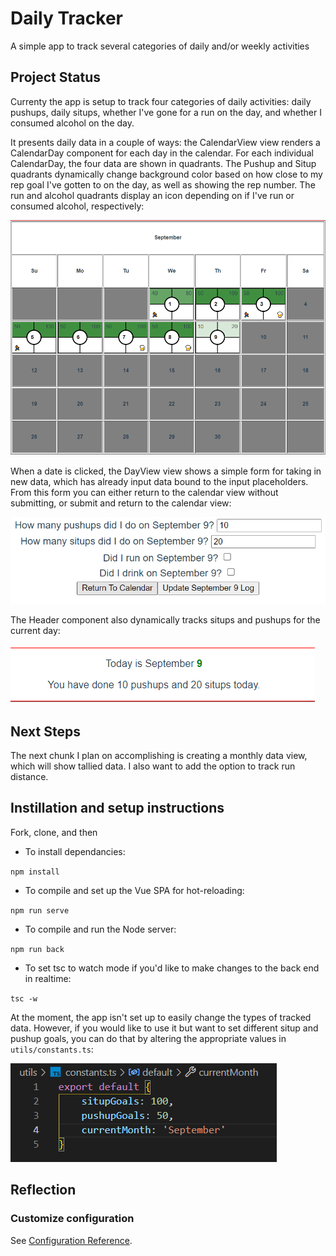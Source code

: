 # Daily Tracker

A simple app to track several categories of daily and/or weekly activities

## Project Status

Currenty the app is setup to track four categories of daily activities: daily pushups, daily situps, whether I've gone for a run on the day, and whether I consumed alcohol on the day.

It presents daily data in a couple of ways: the CalendarView view renders a CalendarDay component for each day in the calendar. For each individual CalendarDay, the four data are shown in quadrants. The Pushup and Situp quadrants dynamically change background color based on how close to my rep goal I've gotten to on the day, as well as showing the rep number. The run and alcohol quadrants display an icon depending on if I've run or consumed alcohol, respectively:

![CalendarView Image](assets/CalendarView.png)

When a date is clicked, the DayView view shows a simple form for taking in new data, which has already input data bound to the input placeholders. From this form you can either return to the calendar view without submitting, or submit and return to the calendar view:

![DayView Image](assets/DayView.png)

The Header component also dynamically tracks situps and pushups for the current day:

![Header Image](assets/Header.png)

## Next Steps

The next chunk I plan on accomplishing is creating a monthly data view, which will show tallied data. I also want to add the option to track run distance.

## Instillation and setup instructions
Fork, clone, and then

- To install dependancies:

`npm install`

- To compile and set up the Vue SPA for hot-reloading:

`npm run serve`


- To compile and run the Node server:

`npm run back`

- To set tsc to watch mode if you'd like to make changes to the back end in realtime:

`tsc -w`


At the moment, the app isn't set up to easily change the types of tracked data. However, if you would like to use it but want to set different situp and pushup goals, you can do that by altering the appropriate values in `utils/constants.ts`:

 ![Constants Image](assets/Constants.png)

## Reflection

### Customize configuration
See [Configuration Reference](https://cli.vuejs.org/config/).


